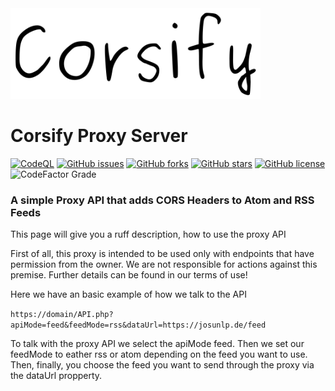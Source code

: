 <img src="https://raw.githubusercontent.com/JosunLP/Corsify-proxy/main/framework.src/content/img/fav.png" width="400px" />

# Corsify Proxy Server

[![CodeQL](https://github.com/JosunLP/Corsify-proxy/actions/workflows/codeql-analysis.yml/badge.svg)](https://github.com/JosunLP/Corsify-proxy/actions/workflows/codeql-analysis.yml)
[![GitHub issues](https://img.shields.io/github/issues/JosunLP/Corsify-proxy)](https://github.com/JosunLP/Corsify-proxy/issues)
[![GitHub forks](https://img.shields.io/github/forks/JosunLP/Corsify-proxy)](https://github.com/JosunLP/Corsify-proxy/network)
[![GitHub stars](https://img.shields.io/github/stars/JosunLP/Corsify-proxy)](https://github.com/JosunLP/Corsify-proxy/stargazers)
[![GitHub license](https://img.shields.io/github/license/JosunLP/Corsify-proxy)](https://github.com/JosunLP/Corsify-proxy/blob/main/LICENSE)
![CodeFactor Grade](https://img.shields.io/codefactor/grade/github/josunlp/corsify-proxy)

### A simple Proxy API that adds CORS Headers to Atom and RSS Feeds

This page will give you a ruff description, how to use the proxy API

First of all, this proxy is intended to be used only with endpoints that have permission from the owner. We are not responsible for actions against this premise. Further details can be found in our terms of use!

Here we have an basic example of how we talk to the API

``` https://domain/API.php?apiMode=feed&feedMode=rss&dataUrl=https://josunlp.de/feed ```

To talk with the proxy API we select the apiMode feed.
Then we set our feedMode to eather rss or atom depending on the feed you want to use.
Then, finally, you choose the feed you want to send through the proxy via the dataUrl propperty.
